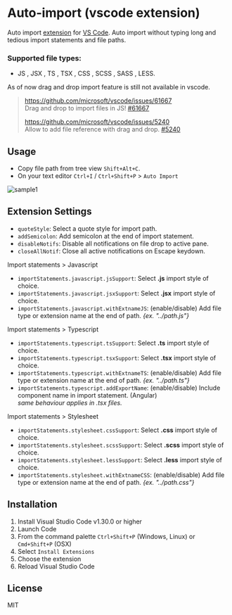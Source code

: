 
# Auto-import (vscode extension)

Auto import [extension] for [VS Code]. Auto import without typing long and tedious import statements and file paths.

### Supported file types:
*  JS , JSX , TS , TSX , CSS , SCSS , SASS , LESS.

As of now drag and drop import feature is still not available in vscode.

> https://github.com/microsoft/vscode/issues/61667
> <br> Drag and drop to import files in JS! [#61667][0]
>
> https://github.com/microsoft/vscode/issues/5240
> <br> Allow to add file reference with drag and drop. [#5240][1]

## Usage

* Copy file path from tree view `Shift+Alt+C`.
* On your text editor `Ctrl+I` / `Ctrl+Shift+P` > `Auto Import`

![sample1](https://bit.ly/39R06mu)

## Extension Settings

* `quoteStyle`: Select a quote style for import path.
* `addSemicolon`: Add semicolon at the end of import statement.
* `disableNotifs`: Disable all notifications on file drop to active pane.
* `closeAllNotif`: Close all active notifications on Escape keydown.

Import statements > Javascript

* `importStatements.javascript.jsSupport`: Select **.js** import style of choice.
* `importStatements.javascript.jsxSupport`: Select **.jsx** import style of choice.
* `importStatements.javascript.withExtnameJS`: (enable/disable) Add file type or extension name at the end of path. _{ex. "../path.js"}_

Import statements > Typescript

* `importStatements.typescript.tsSupport`: Select **.ts** import style of choice.
* `importStatements.typescript.tsxSupport`: Select **.tsx** import style of choice.
* `importStatements.typescript.withExtnameTS`: (enable/disable)	Add file type or extension name at the end of path. _{ex. "../path.ts"}_
* `importStatements.typescript.addExportName`: (enable/disable)	Include component name in import statement. (Angular)<br/>*same behaviour applies in .tsx files.*

Import statements > Stylesheet

* `importStatements.stylesheet.cssSupport`: Select **.css** import style of choice.
* `importStatements.stylesheet.scssSupport`: Select **.scss** import style of choice.
* `importStatements.stylesheet.lessSupport`: Select **.less** import style of choice.
* `importStatements.stylesheet.withExtnameCSS`: (enable/disable) Add file type or extension name at the end of path. _{ex. "../path.css"}_


## Installation

  1. Install Visual Studio Code v1.30.0 or higher
  1. Launch Code
  1. From the command palette `Ctrl+Shift+P` (Windows, Linux) or `Cmd+Shift+P` (OSX)
  1. Select `Install Extensions`
  1. Choose the extension
  1. Reload Visual Studio Code

## License

MIT

[VS Code]: https://code.visualstudio.com/
[extension]: https://marketplace.visualstudio.com/VSCode
[0]: https://github.com/microsoft/vscode/issues/61667
[1]: https://github.com/microsoft/vscode/issues/5240
